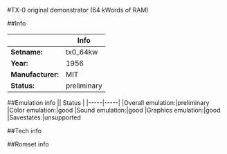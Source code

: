#TX-0 original demonstrator (64 kWords of RAM)

##Info

||Info|
|-----|-----|
|**Setname:**|tx0_64kw
|**Year:**|1956
|**Manufacturer:**|MIT
|**Status:**|preliminary

##Emulation info
|| Status |
|-----|-----|
|Overall emulation:|preliminary
|Color emulation:|good
|Sound emulation:|good
|Graphics emulation:|good
|Savestates:|unsupported

##Tech info

##Romset info

<!--- START OF EDITED COMMENT DO NOT TOUCH TEXT ABOVE-->
